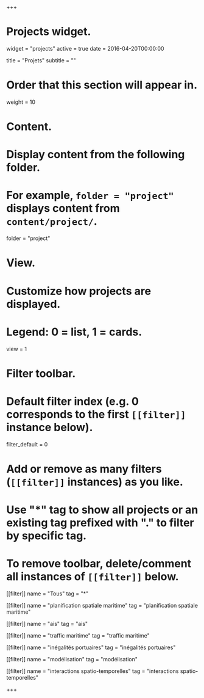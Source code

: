 +++
# Projects widget.
widget = "projects"
active = true
date = 2016-04-20T00:00:00

title = "Projets"
subtitle = ""

# Order that this section will appear in.
weight = 10

# Content.
# Display content from the following folder.
# For example, `folder = "project"` displays content from `content/project/`.
folder = "project"

# View.
# Customize how projects are displayed.
# Legend: 0 = list, 1 = cards.
view = 1

# Filter toolbar.

# Default filter index (e.g. 0 corresponds to the first `[[filter]]` instance below).
filter_default = 0

# Add or remove as many filters (`[[filter]]` instances) as you like.
# Use "*" tag to show all projects or an existing tag prefixed with "." to filter by specific tag.
# To remove toolbar, delete/comment all instances of `[[filter]]` below.
[[filter]]
  name = "Tous"
  tag = "*"

[[filter]]
   name = "planification spatiale maritime"
   tag = "planification spatiale maritime"


[[filter]]
   name = "ais"
   tag = "ais"

[[filter]]
   name = "traffic maritime"
   tag = "traffic maritime"
   
[[filter]]
   name = "inégalités portuaires"
   tag = "inégalités portuaires"


[[filter]]
   name = "modélisation"
   tag = "modélisation"


[[filter]]
   name = "interactions spatio-temporelles"
   tag = "interactions spatio-temporelles"

+++

